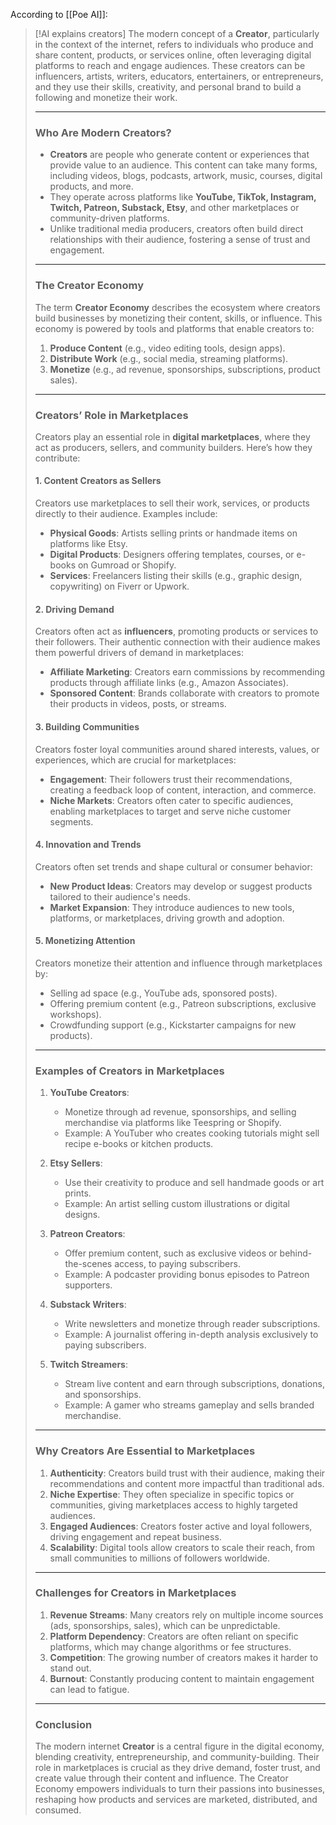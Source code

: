 According to [[Poe AI]]:

> [!AI explains creators]
> The modern concept of a **Creator**, particularly in the context of the internet, refers to individuals who produce and share content, products, or services online, often leveraging digital platforms to reach and engage audiences. These creators can be influencers, artists, writers, educators, entertainers, or entrepreneurs, and they use their skills, creativity, and personal brand to build a following and monetize their work.
> 
> ---
> 
> ### **Who Are Modern Creators?**
> 
> - **Creators** are people who generate content or experiences that provide value to an audience. This content can take many forms, including videos, blogs, podcasts, artwork, music, courses, digital products, and more.
> - They operate across platforms like **YouTube, TikTok, Instagram, Twitch, Patreon, Substack, Etsy**, and other marketplaces or community-driven platforms.
> - Unlike traditional media producers, creators often build direct relationships with their audience, fostering a sense of trust and engagement.
> 
> ---
> 
> ### **The Creator Economy**
> 
> The term **Creator Economy** describes the ecosystem where creators build businesses by monetizing their content, skills, or influence. This economy is powered by tools and platforms that enable creators to:
> 
> 1. **Produce Content** (e.g., video editing tools, design apps).
> 2. **Distribute Work** (e.g., social media, streaming platforms).
> 3. **Monetize** (e.g., ad revenue, sponsorships, subscriptions, product sales).
> 
> ---
> 
> ### **Creators’ Role in Marketplaces**
> 
> Creators play an essential role in **digital marketplaces**, where they act as producers, sellers, and community builders. Here’s how they contribute:
> 
> #### **1. Content Creators as Sellers**
> 
> Creators use marketplaces to sell their work, services, or products directly to their audience. Examples include:
> 
> - **Physical Goods**: Artists selling prints or handmade items on platforms like Etsy.
> - **Digital Products**: Designers offering templates, courses, or e-books on Gumroad or Shopify.
> - **Services**: Freelancers listing their skills (e.g., graphic design, copywriting) on Fiverr or Upwork.
> 
> #### **2. Driving Demand**
> 
> Creators often act as **influencers**, promoting products or services to their followers. Their authentic connection with their audience makes them powerful drivers of demand in marketplaces:
> 
> - **Affiliate Marketing**: Creators earn commissions by recommending products through affiliate links (e.g., Amazon Associates).
> - **Sponsored Content**: Brands collaborate with creators to promote their products in videos, posts, or streams.
> 
> #### **3. Building Communities**
> 
> Creators foster loyal communities around shared interests, values, or experiences, which are crucial for marketplaces:
> 
> - **Engagement**: Their followers trust their recommendations, creating a feedback loop of content, interaction, and commerce.
> - **Niche Markets**: Creators often cater to specific audiences, enabling marketplaces to target and serve niche customer segments.
> 
> #### **4. Innovation and Trends**
> 
> Creators often set trends and shape cultural or consumer behavior:
> 
> - **New Product Ideas**: Creators may develop or suggest products tailored to their audience's needs.
> - **Market Expansion**: They introduce audiences to new tools, platforms, or marketplaces, driving growth and adoption.
> 
> #### **5. Monetizing Attention**
> 
> Creators monetize their attention and influence through marketplaces by:
> 
> - Selling ad space (e.g., YouTube ads, sponsored posts).
> - Offering premium content (e.g., Patreon subscriptions, exclusive workshops).
> - Crowdfunding support (e.g., Kickstarter campaigns for new products).
> 
> ---
> 
> ### **Examples of Creators in Marketplaces**
> 
> 1. **YouTube Creators**:
>     
>     - Monetize through ad revenue, sponsorships, and selling merchandise via platforms like Teespring or Shopify.
>     - Example: A YouTuber who creates cooking tutorials might sell recipe e-books or kitchen products.
> 2. **Etsy Sellers**:
>     
>     - Use their creativity to produce and sell handmade goods or art prints.
>     - Example: An artist selling custom illustrations or digital designs.
> 3. **Patreon Creators**:
>     
>     - Offer premium content, such as exclusive videos or behind-the-scenes access, to paying subscribers.
>     - Example: A podcaster providing bonus episodes to Patreon supporters.
> 4. **Substack Writers**:
>     
>     - Write newsletters and monetize through reader subscriptions.
>     - Example: A journalist offering in-depth analysis exclusively to paying subscribers.
> 5. **Twitch Streamers**:
>     
>     - Stream live content and earn through subscriptions, donations, and sponsorships.
>     - Example: A gamer who streams gameplay and sells branded merchandise.
> 
> ---
> 
> ### **Why Creators Are Essential to Marketplaces**
> 
> 1. **Authenticity**: Creators build trust with their audience, making their recommendations and content more impactful than traditional ads.
> 2. **Niche Expertise**: They often specialize in specific topics or communities, giving marketplaces access to highly targeted audiences.
> 3. **Engaged Audiences**: Creators foster active and loyal followers, driving engagement and repeat business.
> 4. **Scalability**: Digital tools allow creators to scale their reach, from small communities to millions of followers worldwide.
> 
> ---
> 
> ### **Challenges for Creators in Marketplaces**
> 
> 1. **Revenue Streams**: Many creators rely on multiple income sources (ads, sponsorships, sales), which can be unpredictable.
> 2. **Platform Dependency**: Creators are often reliant on specific platforms, which may change algorithms or fee structures.
> 3. **Competition**: The growing number of creators makes it harder to stand out.
> 4. **Burnout**: Constantly producing content to maintain engagement can lead to fatigue.
> 
> ---
> 
> ### **Conclusion**
> 
> The modern internet **Creator** is a central figure in the digital economy, blending creativity, entrepreneurship, and community-building. Their role in marketplaces is crucial as they drive demand, foster trust, and create value through their content and influence. The Creator Economy empowers individuals to turn their passions into businesses, reshaping how products and services are marketed, distributed, and consumed.